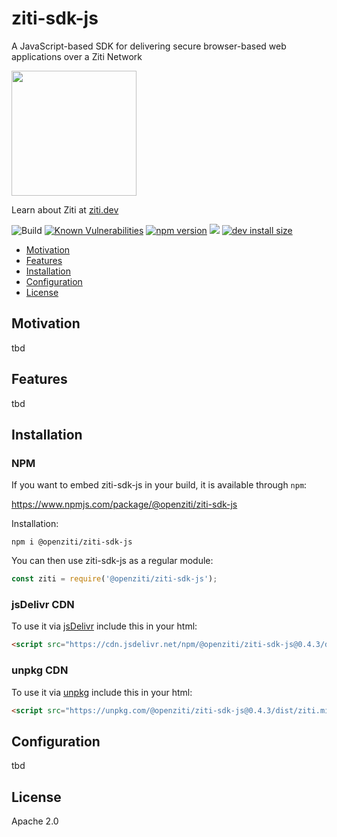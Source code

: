 ziti-sdk-js
====================

A JavaScript-based SDK for delivering secure browser-based web applications over a Ziti Network

<img src="https://openziti.github.io/images/ziti-logo-40.png" width="200" />

Learn about Ziti at [ziti.dev](https://ziti.com)


![Build](https://github.com/openziti/ziti-sdk-js/workflows/Build/badge.svg?branch=master)
[![Known Vulnerabilities](https://snyk.io/test/npm/@openziti/ziti-sdk-js/0.4.1/badge.svg)](https://snyk.io/test/npm/@openziti/ziti-sdk-js/0.4.1)
[![npm version][npm-image]][npm-url]
[![](https://data.jsdelivr.com/v1/package/npm/@openziti/ziti-sdk-js/badge?style=rounded)](https://www.jsdelivr.com/package/npm/@openziti/ziti-sdk-js)
[![dev install size][install-size-image]][install-size-url]


<!-- TOC -->

- [Motivation](#motivation)
- [Features](#features)
- [Installation](#installation)
- [Configuration](#configuration)
- [License](#license)

<!-- /TOC -->


## Motivation

tbd

## Features

tbd

## Installation

### NPM

If you want to embed ziti-sdk-js in your build, it is available through `npm`:

https://www.npmjs.com/package/@openziti/ziti-sdk-js


Installation:

    npm i @openziti/ziti-sdk-js

You can then use ziti-sdk-js as a regular module:

```js
const ziti = require('@openziti/ziti-sdk-js');
```

### jsDelivr CDN

To use it via [jsDelivr](https://www.jsdelivr.com/package/npm/@openziti/ziti-sdk-js) include this in your html:

```html
<script src="https://cdn.jsdelivr.net/npm/@openziti/ziti-sdk-js@0.4.3/dist/ziti.min.js"></script>
```

### unpkg CDN

To use it via [unpkg](https://unpkg.com/#/) include this in your html:

```html
<script src="https://unpkg.com/@openziti/ziti-sdk-js@0.4.3/dist/ziti.min.js"></script>
```


## Configuration

tbd

## License

Apache 2.0



[npm-image]: https://flat.badgen.net/npm/v/@openziti/ziti-sdk-js
[npm-url]: https://www.npmjs.com/package/@openziti/ziti-sdk-js
[install-size-image]: https://flat.badgen.net/packagephobia/install/@openziti/ziti-sdk-js
[install-size-url]: https://packagephobia.now.sh/result?p=@openziti/ziti-sdk-js

